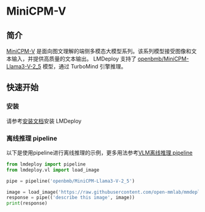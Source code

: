 # MiniCPM-V

## 简介

[MiniCPM-V](https://github.com/OpenBMB/MiniCPM-V) 是面向图文理解的端侧多模态大模型系列。该系列模型接受图像和文本输入，并提供高质量的文本输出。 LMDeploy 支持了 [openbmb/MiniCPM-Llama3-V-2_5](https://huggingface.co/openbmb/MiniCPM-Llama3-V-2_5) 模型，通过 TurboMind 引擎推理。

## 快速开始

### 安装

请参考[安装文档](../installation.md)安装 LMDeploy

### 离线推理 pipeline

以下是使用pipeline进行离线推理的示例，更多用法参考[VLM离线推理 pipeline](./vl_pipeline.md)

```python
from lmdeploy import pipeline
from lmdeploy.vl import load_image

pipe = pipeline('openbmb/MiniCPM-Llama3-V-2_5')

image = load_image('https://raw.githubusercontent.com/open-mmlab/mmdeploy/main/tests/data/tiger.jpeg')
response = pipe(('describe this image', image))
print(response)
```
